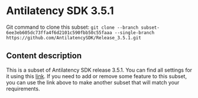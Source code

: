 # Antilatency SDK 3.5.1

Git command to clone this subset: `git clone --branch subset-6ee3eb605dc73ffa4f6d2101c590fbb50c55faaa --single-branch https://github.com/AntilatencySDK/Release_3.5.1.git`

## Content description

This is a subset of Antilatency SDK release 3.5.1. You can find all settings for it using this [link](https://developers.antilatency.com/Sdk/Configurator_en.html#{"Language":"CPlusPlus","Libraries":{"AltEnvironmentSelector":false,"AltTracking":true,"Bracer":false,"DeviceNetwork":true,"HardwareExtensionInterface":false,"RadioMetrics":false,"StorageClient":false,"TrackingAlignment":false},"OS":{"Android":{"aar":false},"Linux":{"aarch64-linux-gnu":false,"arm-linux-gnueabihf":false,"x86_64":false},"WindowsDesktop":{"x64":true,"x86":false},"WindowsUWP":{"arm64-v8a":false,"armeabi-v7a":false,"x64":false}},"Release":"3.5.1","Target":"Native","TargetSettings":{"Exceptions":true,"MathTypes":"Default"}}). If you need to add or remove some feature to this subset, you can use the link above to make another subset that will match your requirements.
